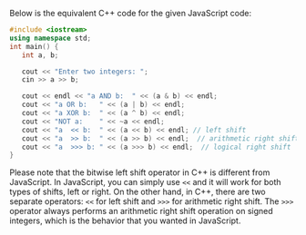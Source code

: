 Below is the equivalent C++ code for the given JavaScript code:

```cpp
#include <iostream>
using namespace std;
int main() {
   int a, b;

   cout << "Enter two integers: ";
   cin >> a >> b;

   cout << endl << "a AND b:  " << (a & b) << endl;
   cout << "a OR b:   " << (a | b) << endl;
   cout << "a XOR b:  " << (a ^ b) << endl;
   cout << "NOT a:    " << ~a << endl;
   cout << "a  << b:  " << (a << b) << endl; // left shift
   cout << "a  >> b:  " << (a >> b) << endl;  // arithmetic right shift
   cout << "a  >>> b: " << (a >>> b) << endl;  // logical right shift
}
```
Please note that the bitwise left shift operator in C++ is different from JavaScript. In JavaScript, you can simply use `<<` and it will work for both types of shifts, left or right. On the other hand, in C++, there are two separate operators: `<<` for left shift and `>>>` for arithmetic right shift. The `>>>` operator always performs an arithmetic right shift operation on signed integers, which is the behavior that you wanted in JavaScript.
